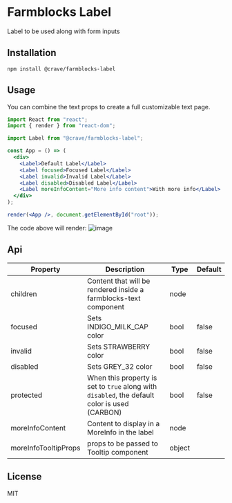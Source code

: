 # Farmblocks Label

Label to be used along with form inputs

## Installation

```
npm install @crave/farmblocks-label
```

## Usage

You can combine the text props to create a full customizable text page.

```jsx
import React from "react";
import { render } from "react-dom";

import Label from "@crave/farmblocks-label";

const App = () => (
  <div>
    <Label>Default Label</Label>
    <Label focused>Focused Label</Label>
    <Label invalid>Invalid Label</Label>
    <Label disabled>Disabled Label</Label>
    <Label moreInfoContent="More info content">With more info</Label>
  </div>
);

render(<App />, document.getElementById("root"));
```

The code above will render:
![image](https://user-images.githubusercontent.com/17936244/49942331-286fd000-fecc-11e8-94e9-460029233bef.png)

## Api

| Property             | Description                                                                                   | Type   | Default |
| -------------------- | --------------------------------------------------------------------------------------------- | ------ | ------- |
| children             | Content that will be rendered inside a farmblocks-text component                              | node   |         |
| focused              | Sets INDIGO_MILK_CAP color                                                                    | bool   | false   |
| invalid              | Sets STRAWBERRY color                                                                         | bool   | false   |
| disabled             | Sets GREY_32 color                                                                            | bool   | false   |
| protected            | When this property is set to `true` along with `disabled`, the default color is used (CARBON) | bool   | false   |
| moreInfoContent      | Content to display in a MoreInfo in the label                                                 | node   |         |
| moreInfoTooltipProps | props to be passed to Tooltip component                                                       | object |         |

## License

MIT
